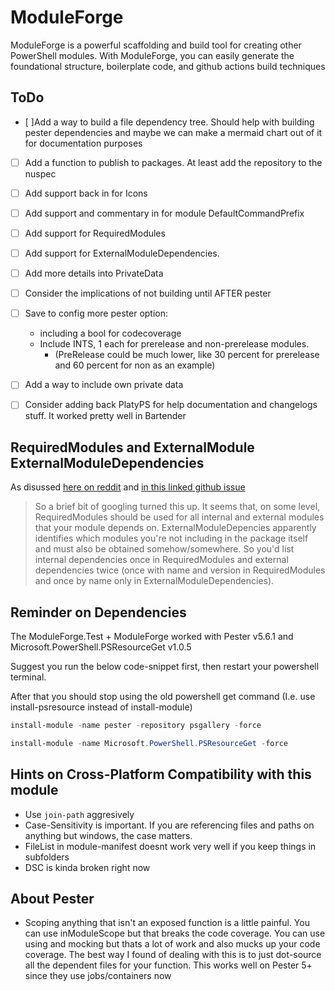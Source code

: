 # ModuleForge
ModuleForge is a powerful scaffolding and build tool for creating other PowerShell modules. With ModuleForge, you can easily generate the foundational structure, boilerplate code, and github actions build techniques


## ToDo

- [ ]Add a way to build a file dependency tree. Should help with building pester dependencies and maybe we can make a mermaid chart out of it for documentation purposes
- [ ] Add a function to publish to packages. At least add the repository to the nuspec
- [ ] Add support back in for Icons
- [ ] Add support and commentary in for module DefaultCommandPrefix 
- [ ] Add support for RequiredModules
- [ ] Add support for ExternalModuleDependencies.
- [ ] Add more details into PrivateData
- [ ] Consider the implications of not building until AFTER pester
- [ ] Save to config more pester option:
    - including a bool for codecoverage
    - Include INTS, 1 each for prerelease and non-prerelease modules.
        - (PreRelease could be much lower, like 30 percent for prerelease and 60 percent for non as an example)
 - [ ] Add a way to include own private data
 - [ ] Consider adding back PlatyPS for help documentation and changelogs stuff. It worked pretty well in Bartender


 ## RequiredModules and ExternalModule ExternalModuleDependencies

 As disussed [here on reddit](https://www.reddit.com/r/PowerShell/comments/7lt6mz/module_manifests_requiredmodules_vs/) and [in this linked github issue](https://github.com/OneGet/oneget/issues/164)


 > So a brief bit of googling turned this up. It seems that, on some level, RequiredModules should be used for all internal and external modules that your module depends on. ExternalModuleDepencies apparently identifies which modules you're not including in the package itself and must also be obtained somehow/somewhere. So you'd list internal dependencies once in RequiredModules and external dependencies twice (once with name and version in RequiredModules and once by name only in ExternalModuleDependencies).


 ## Reminder on Dependencies

 The ModuleForge.Test + ModuleForge worked with Pester v5.6.1 and Microsoft.PowerShell.PSResourceGet v1.0.5

 Suggest you run the below code-snippet first, then restart your powershell terminal.

 After that you should stop using the old powershell get command (I.e. use install-psresource instead of install-module)

```PowerShell
install-module -name pester -repository psgallery -force

install-module -name Microsoft.PowerShell.PSResourceGet -force
```


 ## Hints on Cross-Platform Compatibility with this module

  - Use `join-path` aggresively
  - Case-Sensitivity is important. If you are referencing files and paths on anything but windows, the case matters.
   - FileList in module-manifest doesnt work very well if you keep things in subfolders
   - DSC is kinda broken right now

## About Pester

 - Scoping anything that isn't an exposed function is a little painful. You can use inModuleScope but that breaks the code coverage. You can use using and mocking but thats a lot of work and also mucks up your code coverage. The best way I found of dealing with this is to just dot-source all the dependent files for your function. This works well on Pester 5+ since they use jobs/containers now